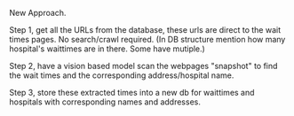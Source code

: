 New Approach.

Step 1, get all the URLs from the database, these urls are direct to the wait times pages. No search/crawl required. 
(In DB structure mention how many hospital's waittimes are in there. Some have mutiple.)

Step 2, have a vision based model scan the webpages "snapshot" to find the wait times and the corresponding address/hospital name.

Step 3, store these extracted times into a new db for waittimes and hospitals with corresponding names and addresses.